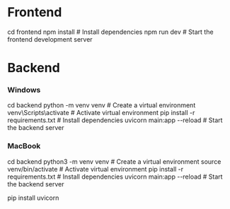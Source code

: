 # Frontend
cd frontend
npm install  # Install dependencies
npm run dev  # Start the frontend development server

# Backend

### Windows
cd backend
python -m venv venv  # Create a virtual environment
venv\Scripts\activate  # Activate virtual environment
pip install -r requirements.txt  # Install dependencies
uvicorn main:app --reload  # Start the backend server

### MacBook
cd backend
python3 -m venv venv  # Create a virtual environment
source venv/bin/activate  # Activate virtual environment
pip install -r requirements.txt  # Install dependencies
uvicorn main:app --reload  # Start the backend server

pip install uvicorn
